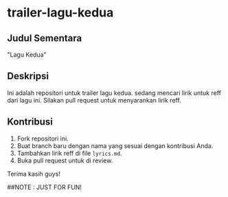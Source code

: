 # trailer-lagu-kedua
## Judul Sementara
"Lagu Kedua"

## Deskripsi
Ini adalah repositori untuk trailer lagu kedua. sedang mencari lirik untuk reff dari lagu ini. Silakan pull request untuk menyarankan lirik reff.

## Kontribusi
1. Fork repositori ini.
2. Buat branch baru dengan nama yang sesuai dengan kontribusi Anda.
3. Tambahkan lirik reff di file `lyrics.md`.
4. Buka pull request untuk di review.

Terima kasih guys!

##NOTE : JUST FOR FUN!
